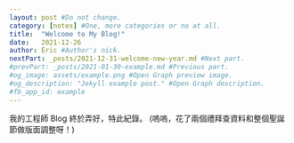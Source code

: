 ```yaml
---
layout: post #Do not change.
category: [notes] #One, more categories or no at all.
title:  "Welcome to My Blog!"
date:   2021-12-26
author: Eric #Author's nick.
nextPart: _posts/2021-12-31-welcome-new-year.md #Next part.
#prevPart: _posts/2021-01-30-example.md #Previous part.
#og_image: assets/example.png #Open Graph preview image.
#og_description: "Jekyll example post." #Open Graph description.
#fb_app_id: example
---
```


我的工程師 Blog 終於弄好，特此紀錄。
(嗚嗚，花了兩個禮拜查資料和整個聖誕節做版面調整呀！)

